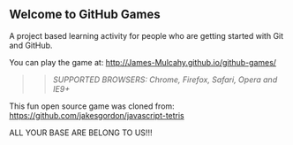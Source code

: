 ## Welcome to GitHub Games

A project based learning activity for people who are getting started with Git and GitHub.

You can play the game at: http://James-Mulcahy.github.io/github-games/

>> _*SUPPORTED BROWSERS*: Chrome, Firefox, Safari, Opera and IE9+_

This fun open source game was cloned from: https://github.com/jakesgordon/javascript-tetris


ALL YOUR BASE ARE BELONG TO US!!!


